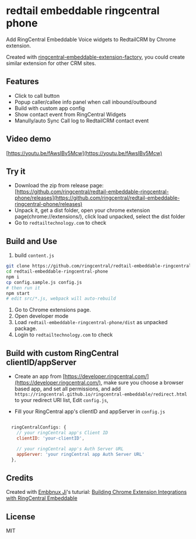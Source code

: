 # redtail embeddable ringcentral phone

Add RingCentral Embeddable Voice widgets to RedtailCRM by Chrome extension.

Created with [ringcentral-embeddable-extension-factory](https://github.com/ringcentral/ringcentral-embeddable-extension-factory), you could create similar extension for other CRM sites.

## Features

- Click to call button
- Popup caller/callee info panel when call inbound/outbound
- Build with custom app config
- Show contact event from RingCentral Widgets
- Manully/auto Sync Call log to RedtailCRM contact event

## Video demo

[https://youtu.be/fAwsIBv5Mcw](https://youtu.be/fAwsIBv5Mcw)

## Try it

- Download the zip from release page: [https://github.com/ringcentral/redtail-embeddable-ringcentral-phone/releases](https://github.com/ringcentral/redtail-embeddable-ringcentral-phone/releases)
- Unpack it, get a dist folder, open your chrome extension page(chrome://extensions/), click load unpacked, select the dist folder
- Go to `redtailtechnology.com` to check

## Build and Use

1. build `content.js`

```bash
git clone https://github.com/ringcentral/redtail-embeddable-ringcentral-phone.git
cd redtail-embeddable-ringcentral-phone
npm i
cp config.sample.js config.js
# then run it
npm start
# edit src/*.js, webpack will auto-rebuild
```

1. Go to Chrome extensions page.
2. Open developer mode
3. Load `redtail-embeddable-ringcentral-phone/dist` as unpacked package.
4. Login to `redtailtechnology.com` to check

## Build with custom RingCentral clientID/appServer

- Create an app from [https://developer.ringcentral.com/](https://developer.ringcentral.com/), make sure you choose a browser based app, and set all permissions, and add `https://ringcentral.github.io/ringcentral-embeddable/redirect.html` to your redirect URI list, Edit `config.js`,

- Fill your RingCentral app's clientID and appServer in `config.js`

```js

  ringCentralConfigs: {
    // your ringCentral app's Client ID
    clientID: 'your-clientID',

    // your ringCentral app's Auth Server URL
    appServer: 'your ringCentral app Auth Server URL'
  },
```

## Credits

Created with [Embbnux Ji](https://github.com/embbnux)'s tuturial:
 [Building Chrome Extension Integrations with RingCentral Embeddable](https://medium.com/ringcentral-developers/build-a-chrome-extension-with-ringcentral-embeddable-bb6faee808a3)

## License

MIT

